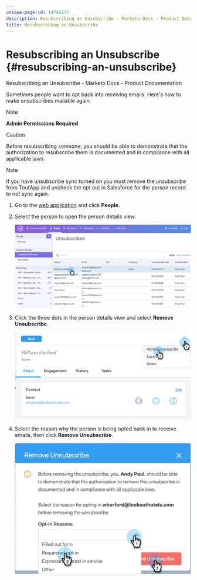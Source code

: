 ```yaml
---
unique-page-id: 14746177
description: Resubscribing an Unsubscribe - Marketo Docs - Product Documentation
title: Resubscribing an Unsubscribe
---
```


# Resubscribing an Unsubscribe {#resubscribing-an-unsubscribe}

Resubscribing an Unsubscribe - Marketo Docs - Product Documentation

Sometimes people want to opt back into receiving emails. Here's how to make unsubscribes mailable again.

>[!NOTE]
>
>**Admin Permissions Required**

>[!CAUTION]
>
>Before resubscribing someone, you should be able to demonstrate that the authorization to resubscribe them is documented and in compliance with all applicable laws.

>[!NOTE]
>
>If you have unsubscribe sync turned on you must remove the unsubscribe from ToutApp and uncheck the opt out in Salesforce for the person record to not sync again.

1. Go to the [web application](http://toutapp.com/login) and click **People**.
1. Select the person to open the person details view.

   ![](assets/two.png)

1. Click the three dots in the person details view and select **Remove Unsubscribe**.

   ![](assets/three.png)

1. Select the reason why the person is being opted back in to receive emails, then click **Remove Unsubscribe**.

   ![](assets/four.png)

